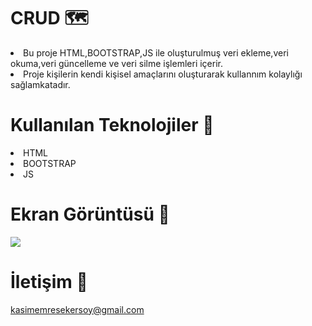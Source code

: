 # CRUD 🗺️

<li>Bu proje HTML,BOOTSTRAP,JS ile oluşturulmuş veri ekleme,veri okuma,veri güncelleme ve veri silme işlemleri içerir.</li>
<li>Proje kişilerin kendi kişisel amaçlarını oluşturarak kullannım kolaylığı sağlamkatadır.</li>


# Kullanılan Teknolojiler 🎨

<li>HTML</li>
<li>BOOTSTRAP</li>
<li>JS</li>


# Ekran Görüntüsü 🎥
<img src="#">      

# İletişim 📩
kasimemresekersoy@gmail.com
